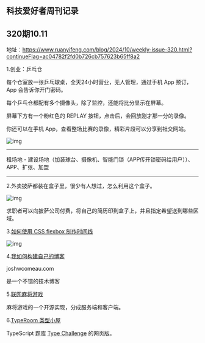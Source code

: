## 科技爱好者周刊记录

## 320期10.11

地址：https://www.ruanyifeng.com/blog/2024/10/weekly-issue-320.html?continueFlag=ac04782f2fd0b726cb757623b65ff8a2

1.创业：乒乓仓

每个仓室放一张乒乓球桌，全天24小时营业，无人管理，通过手机 App 预订，App 会告诉你开门密码。

每个乒乓仓都配有多个摄像头，除了监控，还能将比分显示在屏幕。

屏幕下方有一个粉红色的 REPLAY 按钮，点击后，会回放刚才那一分的录像。

你还可以在手机 App，查看整场比赛的录像，精彩片段可以分享到社交网站。

![img](https://cdn.beekka.com/blogimg/asset/202409/bg2024092905.webp)

------

租场地 -  建设场地（加装球台、摄像机、智能门锁（APP传开锁密码给用户））、APP、扩张、加盟

------



2.外卖披萨都装在盒子里，很少有人想过，怎么利用这个盒子。

![img](https://cdn.beekka.com/blogimg/asset/202410/bg2024100902.webp)

求职者可以向披萨公司付费，将自己的简历印到盒子上，并且指定希望送到哪些区域。



3.[如何使用 CSS flexbox 制作时间线](https://www.jonashietala.se/blog/2024/08/25/a_simple_timeline_using_css_flexbox/)

![img](https://cdn.beekka.com/blogimg/asset/202408/bg2024082507.webp)



4.[我如何构建自己的博客](https://www.joshwcomeau.com/blog/how-i-built-my-blog-v2/)

joshwcomeau.com 

是一个不错的技术博客



5.[联网麻将游戏](https://github.com/liumengniu/majiang)

麻将游戏的一个开源实现，分成服务端和客户端。



6.[TypeRoom 类型小屋](https://typeroom.cn/problems/all)

TypeScript 题库 [Type Challenge](https://github.com/type-challenges/type-challenges) 的网页版。